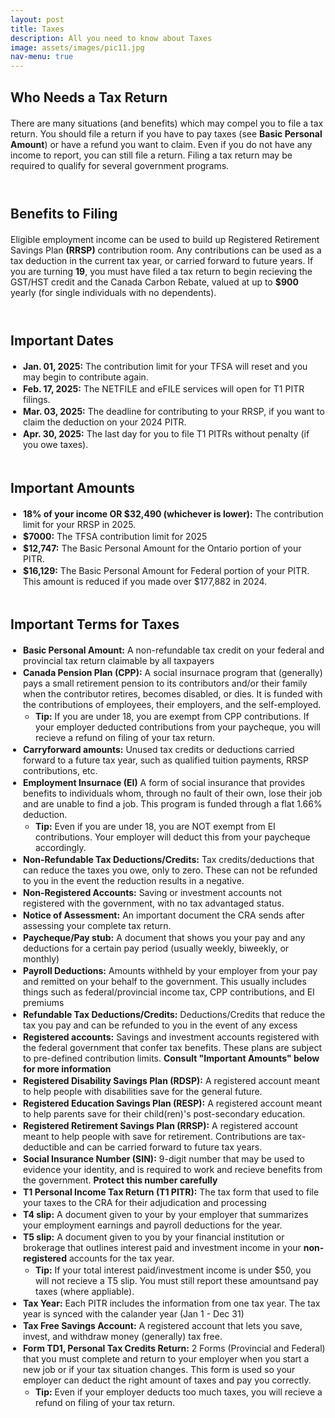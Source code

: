 ```yaml
---
layout: post
title: Taxes
description: All you need to know about Taxes
image: assets/images/pic11.jpg
nav-menu: true
---
```


<style>
  h2 {
    margin-bottom: 20px;
  }

  ul {
    margin-top: 0; 
  }

  p  {
    margin-bottom:10px
  }
</style>

<h2 id="who">Who Needs a Tax Return</h2>
<p>There are many situations (and benefits) which may compel you to file a tax return. You should file a return if you have to pay taxes (see <b>Basic Personal Amount</b>) or have a refund you want to claim. Even if you do not have any income to report, you can still file a return. Filing a tax return may be required to qualify for several government programs. </p>
<br>

<h2 id="why">Benefits to Filing</h2>
<p>Eligible employment income can be used to build up Registered Retirement Savings Plan <b>(RRSP)</b> contribution room. Any contributions can be used as a tax deduction in the current tax year, or carried forward to future years. If you are turning <b>19</b>, you must have filed a tax return to begin recieving the GST/HST credit and the Canada Carbon Rebate, valued at up to <b>$900</b> yearly (for single individuals with no dependents).</p>
<br>

<h2 id="when">Important Dates</h2>
<ul>
    <li><b>Jan. 01, 2025:</b> The contribution limit for your TFSA will reset and you may begin to contribute again.</li>
    <li><b>Feb. 17, 2025:</b> The NETFILE and eFILE services will open for T1 PITR filings.</li>
    <li><b>Mar. 03, 2025:</b> The deadline for contributing to your RRSP, if you want to claim the deduction on your 2024 PITR.</li>
    <li><b>Apr. 30, 2025:</b> The last day for you to file T1 PITRs without penalty (if you owe taxes).</li>
</ul>
<br>

<h2 id="amounts">Important Amounts</h2>
<ul>
    <li><b>18% of your income OR $32,490 (whichever is lower):</b> The contribution limit for your RRSP in 2025.</li>
    <li><b>$7000:</b> The TFSA contribution limit for 2025</li>
    <li><b>$12,747:</b> The Basic Personal Amount for the Ontario portion of your PITR.</li>
    <li><b>$16,129:</b> The Basic Personal Amount for Federal portion of your PITR. This amount is reduced if you made over $177,882 in 2024.</li>
</ul>
<br>

<h2 id="terms">Important Terms for Taxes</h2>

<style>
  ul, li {
    margin: 0;
    padding: 0;
  }
  ul {
    padding-left: 20px;
  }
  ul ul {
    padding-left: 20px;
  }
  li {
    margin-bottom: 2px;
  }
  li ul li {
    margin-bottom: 0;
    padding-bottom: 0;
  }
  li ul {
    margin-top: 0;
  }
</style>
  
<ul>
	<li><b>Basic Personal Amount:</b> A non-refundable tax credit on your federal and provincial tax return claimable by all taxpayers</li>
    <li><b>Canada Pension Plan (CPP):</b> A social insurnace program that (generally) pays a small retirement pension to its contributors and/or their family  when the contributor retires, becomes disabled, or dies. It is funded with the contributions of employees, their employers, and the self-employed.</li>
        <ul class="nested">
            <li><b>Tip:</b> If you are under 18, you are exempt from CPP contributions. If your employer deducted contributions from your paycheque, you will recieve a refund on filing of your tax return.</li>
        </ul>
    <li><b>Carryforward amounts:</b> Unused tax credits or deductions carried forward to a future tax year, such as qualified tuition payments, RRSP contributions, etc.
    <li><b>Employment Insurnace (EI)</b> A form of social insurance that provides benefits to individuals whom, through no fault of their own, lose their job and are unable to find a job. This program is funded through a flat 1.66% deduction.</li> 
        <ul class="nested">
            <li><b>Tip:</b> Even if you are under 18, you are NOT exempt from EI contributions. Your employer will deduct this from your paycheque accordingly.</li>
        </ul>
    <li><b>Non-Refundable Tax Deductions/Credits:</b> Tax credits/deductions that can reduce the taxes you owe, only to zero. These can not be refunded to you in the event the reduction results in a negative.</li>
    <li><b>Non-Registered Accounts:</b> Saving or investment accounts not registered with the government, with no tax advantaged status.</li> 
    <li><b>Notice of Assessment:</b> An important document the CRA sends after assessing your complete tax return.</li> 
    <li><b>Paycheque/Pay stub:</b> A document that shows you your pay and any deductions for a certain pay period (usually weekly, biweekly, or monthly)</li>
    <li><b>Payroll Deductions:</b> Amounts withheld by your employer from your pay and remitted on your behalf to the government. This usually includes things such as federal/provincial income tax, CPP contributions, and EI premiums</li>
    <li><b>Refundable Tax Deductions/Credits:</b> Deductions/Credits that reduce the tax you pay and can be refunded to you in the event of any excess</li>
    <li><b>Registered accounts:</b> Savings and investment accounts registered with the federal government that confer tax benefits. These plans are subject to pre-defined contribution limits. <b>Consult "Important Amounts" below for more information</b></li>
    <li><b>Registered Disability Savings Plan (RDSP):</b> A registered account meant to help people with disabilities save for the general future.</li>
    <li><b>Registered Education Savings Plan (RESP):</b> A registered account meant to help parents save for their child(ren)'s post-secondary education.</li>
    <li><b>Registered Retirement Savings Plan (RRSP):</b> A registered account meant to help people with save for retirement. Contributions are tax-deductible and can be carried forward to future tax years.</li>
    <li><b>Social Insurance Number (SIN):</b> 9-digit number that may be used to evidence your identity, and is required to work and recieve benefits from the government. <b> Protect this number carefully</b></li>
    <li><b>T1 Personal Income Tax Return (T1 PITR):</b> The tax form that used to file your taxes to the CRA for their adjudication and processing</li>        
    <li><b>T4 slip:</b> A document given to your by your employer that summarizes your employment earnings and payroll deductions for the year.</li>
    <li><b>T5 slip:</b> A document given to you by your financial institution or brokerage that outlines interest paid and investment income in your <b>non-registered</b> accounts for the tax year.</li>
        <ul class="nested">
            <li><b>Tip:</b> If your total interest paid/investment income is under $50, you will not recieve a T5 slip. You must still report these amountsand pay taxes (where appliable).</li>
        </ul>
    <li><b>Tax Year:</b> Each PITR includes the information from one tax year. The tax year is synced with the calander year (Jan 1 - Dec 31)</li>
    <li><b>Tax Free Savings Account:</b> A registered account that lets you save, invest, and withdraw money (generally) tax free.</li>
    <li><b>Form TD1, Personal Tax Credits Return:</b> 2 Forms (Provincial and Federal) that you must complete and return to your employer when you start a new job or if your tax situation changes. This form is used so your employer can deduct the right amount of taxes and pay you correctly.</li>
        <ul class="nested">
            <li><b>Tip:</b> Even if your employer deducts too much taxes, you will recieve a refund on filing of your tax return.</li>
        </ul>